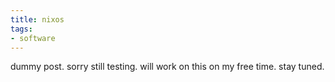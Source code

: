 ```yaml
---
title: nixos
tags: 
- software
---
```


dummy post. sorry still testing. will work on this on my free time. stay tuned. 
